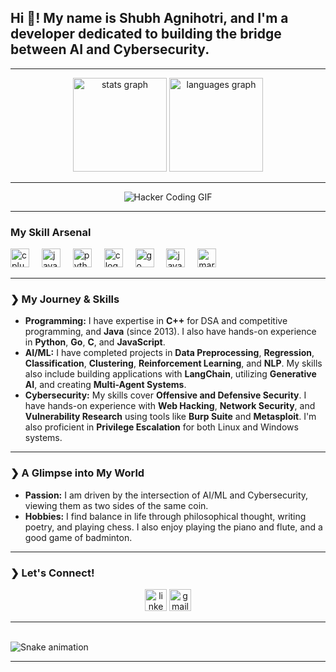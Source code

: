 <h2 align="left">Hi 👋! My name is Shubh Agnihotri, and I'm a developer dedicated to building the bridge between AI and Cybersecurity.</h2>

---

<div align="center">
  <img src="https://github-readme-stats.vercel.app/api?username=DarkOrthodox&hide_title=false&hide_rank=false&show_icons=true&include_all_commits=true&count_private=true&disable_animations=false&theme=dracula&locale=en&hide_border=false" height="150" alt="stats graph" />
  <img src="https://github-readme-stats.vercel.app/api/top-langs?username=DarkOrthodox&locale=en&hide_title=false&layout=compact&card_width=320&langs_count=5&theme=dracula&hide_border=false" height="150" alt="languages graph" />
</div>

---

<div align="center">
  <img src="https://media.giphy.com/media/l4KibK3h2sA5h1qww/giphy.gif" alt="Hacker Coding GIF" />
</div>

---

<div align="left">
  <h3>My Skill Arsenal</h3>
  <img src="https://cdn.jsdelivr.net/gh/devicons/devicon/icons/cplusplus/cplusplus-original.svg" height="30" alt="cplusplus logo" />
  <img width="12" />
  <img src="https://cdn.jsdelivr.net/gh/devicons/devicon/icons/java/java-original.svg" height="30" alt="java logo" />
  <img width="12" />
  <img src="https://cdn.jsdelivr.net/gh/devicons/devicon/icons/python/python-original.svg" height="30" alt="python logo" />
  <img width="12" />
  <img src="https://cdn.jsdelivr.net/gh/devicons/devicon/icons/c/c-original.svg" height="30" alt="c logo" />
  <img width="12" />
  <img src="https://cdn.jsdelivr.net/gh/devicons/devicon/icons/go/go-original.svg" height="30" alt="go logo" />
  <img width="12" />
  <img src="https://cdn.jsdelivr.net/gh/devicons/devicon/icons/javascript/javascript-original.svg" height="30" alt="javascript logo" />
  <img width="12" />
  <img src="https://cdn.jsdelivr.net/gh/devicons/devicon/icons/markdown/markdown-original.svg" height="30" alt="markdown logo" />
</div>

---

### **❯ My Journey & Skills**

* **Programming:** I have expertise in **C++** for DSA and competitive programming, and **Java** (since 2013). I also have hands-on experience in **Python**, **Go**, **C**, and **JavaScript**.
* **AI/ML:** I have completed projects in **Data Preprocessing**, **Regression**, **Classification**, **Clustering**, **Reinforcement Learning**, and **NLP**. My skills also include building applications with **LangChain**, utilizing **Generative AI**, and creating **Multi-Agent Systems**.
* **Cybersecurity:** My skills cover **Offensive and Defensive Security**. I have hands-on experience with **Web Hacking**, **Network Security**, and **Vulnerability Research** using tools like **Burp Suite** and **Metasploit**. I'm also proficient in **Privilege Escalation** for both Linux and Windows systems.

---

### **❯ A Glimpse into My World**

* **Passion:** I am driven by the intersection of AI/ML and Cybersecurity, viewing them as two sides of the same coin.
* **Hobbies:** I find balance in life through philosophical thought, writing poetry, and playing chess. I also enjoy playing the piano and flute, and a good game of badminton.

---

### **❯ Let's Connect!**

<div align="center">
  <img src="https://img.shields.io/static/v1?message=LinkedIn&logo=linkedin&label=&color=0077B5&logoColor=white&labelColor=&style=for-the-badge" height="35" alt="linkedin logo" />
  <img src="https://img.shields.io/static/v1?message=Gmail&logo=gmail&label=&color=D14836&logoColor=white&labelColor=&style=for-the-badge" height="35" alt="gmail logo" />
</div>

---

<br clear="both">

<img src="https://raw.githubusercontent.com/DarkOrthodox/workflows/snake.svg" alt="Snake animation" />

---
